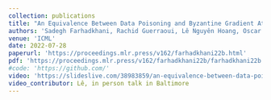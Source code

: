```yaml
---
collection: publications
title: "An Equivalence Between Data Poisoning and Byzantine Gradient Attacks"
authors: 'Sadegh Farhadkhani, Rachid Guerraoui, Lê Nguyên Hoang, Oscar Villemaud'
venue: 'ICML'
date: 2022-07-28
paperurl: 'https://proceedings.mlr.press/v162/farhadkhani22b.html'
pdf: 'https://proceedings.mlr.press/v162/farhadkhani22b/farhadkhani22b.pdf'
#code: 'https://github.com/'
video: 'https://slideslive.com/38983859/an-equivalence-between-data-poisoning-and-byzantine-gradient-attacks'
video_contributor: Lê, in person talk in Baltimore
---
```

